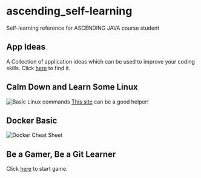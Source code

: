 # ascending_self-learning
Self-learning reference for ASCENDING JAVA course student

## App Ideas
A Collection of application ideas which can be used to improve your coding skills. Click [here](https://github.com/florinpop17/app-ideas) to find it.

## Calm Down and Learn Some Linux
![Basic Linux commands](https://s3.amazonaws.com/ascending-devops/ascending-conf/linux-commandline.jpeg)
[This site](https://wangchujiang.com/linux-command/) can be a good helper!

## Docker Basic
![Docker Cheat Sheet](https://s3.amazonaws.com/ascending-devops/ascending-conf/docker.jpg)

## Be a Gamer, Be a Git Learner
Click [here](https://learngitbranching.js.org/) to start game.